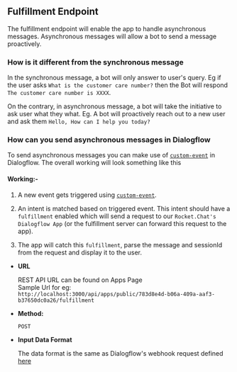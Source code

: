 **Fulfillment Endpoint**
----
  The fulfillment endpoint will enable the app to handle asynchronous messages. Asynchronous messages will allow a bot to send a message proactively.

  ### How is it different from the synchronous message

  In the synchronous message, a bot will only answer to user's query. Eg if the user asks `What is the customer care number?` then the Bot will respond `The customer care number is XXXX`.

  On the contrary, in asynchronous message, a bot will take the initiative to ask user what they what. Eg. A bot will proactively reach out to a new user and ask them `Hello, How can I help you today?`

  ### How can you send asynchronous messages in Dialogflow

  To send asynchronous messages you can make use of [`custom-event`](https://cloud.google.com/dialogflow/docs/events-custom) in Dialogflow. The overall working will look something like this

  #### Working:-

  1. A new event gets triggered using [`custom-event`](https://cloud.google.com/dialogflow/docs/events-custom). 

  2. An intent is matched based on triggered event. This intent should have a `fulfillment` enabled which will send a request to our `Rocket.Chat's Dialogflow App` (or the fulfillment server can forward this request to the app).
  3.  The app will catch this `fulfillment`, parse the message and sessionId from the request and display it to the user.

* **URL**

    REST API URL can be found on Apps Page <br />
    Sample Url for eg: <br /> `http://localhost:3000/api/apps/public/783d8e4d-b06a-409a-aaf3-b37650dc0a26/fulfillment`

* **Method:**

  `POST`
  
*  **Input Data Format**

    The data format is the same as Dialogflow's webhook request defined [here](https://cloud.google.com/dialogflow/docs/reference/rpc/google.cloud.dialogflow.v2#webhookrequest)
